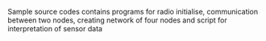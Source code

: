 Sample source codes contains programs for radio initialise, communication between two nodes, creating network of four nodes and script for interpretation of sensor data
